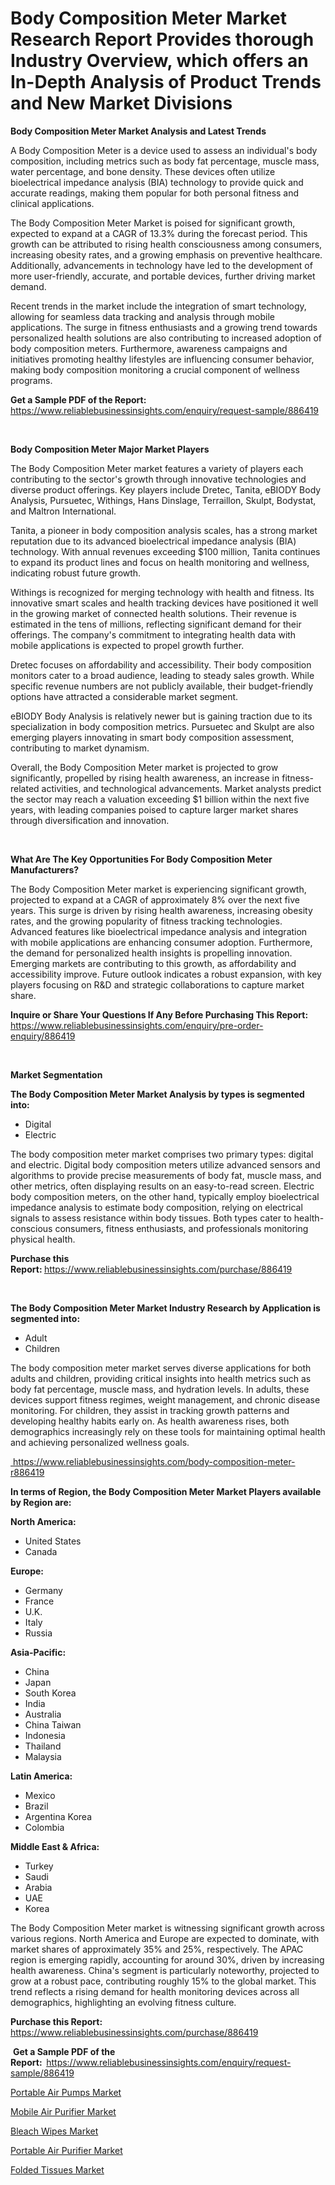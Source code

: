 <p><h1>Body Composition Meter Market Research Report Provides thorough Industry Overview, which offers an In-Depth Analysis of Product Trends and New Market Divisions</h1></p><p><strong>Body Composition Meter Market Analysis and Latest Trends</strong></p>
<p><p>A Body Composition Meter is a device used to assess an individual's body composition, including metrics such as body fat percentage, muscle mass, water percentage, and bone density. These devices often utilize bioelectrical impedance analysis (BIA) technology to provide quick and accurate readings, making them popular for both personal fitness and clinical applications.</p><p>The Body Composition Meter Market is poised for significant growth, expected to expand at a CAGR of 13.3% during the forecast period. This growth can be attributed to rising health consciousness among consumers, increasing obesity rates, and a growing emphasis on preventive healthcare. Additionally, advancements in technology have led to the development of more user-friendly, accurate, and portable devices, further driving market demand.</p><p>Recent trends in the market include the integration of smart technology, allowing for seamless data tracking and analysis through mobile applications. The surge in fitness enthusiasts and a growing trend towards personalized health solutions are also contributing to increased adoption of body composition meters. Furthermore, awareness campaigns and initiatives promoting healthy lifestyles are influencing consumer behavior, making body composition monitoring a crucial component of wellness programs.</p></p>
<p><strong>Get a Sample PDF of the Report:&nbsp;</strong> <a href="https://www.reliablebusinessinsights.com/enquiry/request-sample/886419?utm_campaign=1119&utm_medium=2&utm_source=Github&utm_content=ia&utm_term=05022025&utm_id=body-composition-meter">https://www.reliablebusinessinsights.com/enquiry/request-sample/886419</a></p>
<p>&nbsp;</p>
<p><strong>Body Composition Meter Major Market Players</strong></p>
<p><p>The Body Composition Meter market features a variety of players each contributing to the sector's growth through innovative technologies and diverse product offerings. Key players include Dretec, Tanita, eBIODY Body Analysis, Pursuetec, Withings, Hans Dinslage, Terraillon, Skulpt, Bodystat, and Maltron International.</p><p>Tanita, a pioneer in body composition analysis scales, has a strong market reputation due to its advanced bioelectrical impedance analysis (BIA) technology. With annual revenues exceeding $100 million, Tanita continues to expand its product lines and focus on health monitoring and wellness, indicating robust future growth.</p><p>Withings is recognized for merging technology with health and fitness. Its innovative smart scales and health tracking devices have positioned it well in the growing market of connected health solutions. Their revenue is estimated in the tens of millions, reflecting significant demand for their offerings. The company's commitment to integrating health data with mobile applications is expected to propel growth further.</p><p>Dretec focuses on affordability and accessibility. Their body composition monitors cater to a broad audience, leading to steady sales growth. While specific revenue numbers are not publicly available, their budget-friendly options have attracted a considerable market segment.</p><p>eBIODY Body Analysis is relatively newer but is gaining traction due to its specialization in body composition metrics. Pursuetec and Skulpt are also emerging players innovating in smart body composition assessment, contributing to market dynamism. </p><p>Overall, the Body Composition Meter market is projected to grow significantly, propelled by rising health awareness, an increase in fitness-related activities, and technological advancements. Market analysts predict the sector may reach a valuation exceeding $1 billion within the next five years, with leading companies poised to capture larger market shares through diversification and innovation.</p></p>
<p>&nbsp;</p>
<p><strong>What Are The Key Opportunities For Body Composition Meter Manufacturers?</strong></p>
<p><p>The Body Composition Meter market is experiencing significant growth, projected to expand at a CAGR of approximately 8% over the next five years. This surge is driven by rising health awareness, increasing obesity rates, and the growing popularity of fitness tracking technologies. Advanced features like bioelectrical impedance analysis and integration with mobile applications are enhancing consumer adoption. Furthermore, the demand for personalized health insights is propelling innovation. Emerging markets are contributing to this growth, as affordability and accessibility improve. Future outlook indicates a robust expansion, with key players focusing on R&D and strategic collaborations to capture market share.</p></p>
<p><strong>Inquire or Share Your Questions If Any Before Purchasing This Report:</strong> <a href="https://www.reliablebusinessinsights.com/enquiry/pre-order-enquiry/886419?utm_campaign=1119&utm_medium=2&utm_source=Github&utm_content=ia&utm_term=05022025&utm_id=body-composition-meter">https://www.reliablebusinessinsights.com/enquiry/pre-order-enquiry/886419</a></p>
<p>&nbsp;</p>
<p><strong>Market Segmentation</strong></p>
<p><strong>The Body Composition Meter Market Analysis by types is segmented into:</strong></p>
<p><ul><li>Digital</li><li>Electric</li></ul></p>
<p><p>The body composition meter market comprises two primary types: digital and electric. Digital body composition meters utilize advanced sensors and algorithms to provide precise measurements of body fat, muscle mass, and other metrics, often displaying results on an easy-to-read screen. Electric body composition meters, on the other hand, typically employ bioelectrical impedance analysis to estimate body composition, relying on electrical signals to assess resistance within body tissues. Both types cater to health-conscious consumers, fitness enthusiasts, and professionals monitoring physical health.</p></p>
<p><strong>Purchase this Report:&nbsp;</strong><a href="https://www.reliablebusinessinsights.com/purchase/886419?utm_campaign=1119&utm_medium=2&utm_source=Github&utm_content=ia&utm_term=05022025&utm_id=body-composition-meter">https://www.reliablebusinessinsights.com/purchase/886419</a></p>
<p>&nbsp;</p>
<p><strong>The Body Composition Meter Market Industry Research by Application is segmented into:</strong></p>
<p><ul><li>Adult</li><li>Children</li></ul></p>
<p><p>The body composition meter market serves diverse applications for both adults and children, providing critical insights into health metrics such as body fat percentage, muscle mass, and hydration levels. In adults, these devices support fitness regimes, weight management, and chronic disease monitoring. For children, they assist in tracking growth patterns and developing healthy habits early on. As health awareness rises, both demographics increasingly rely on these tools for maintaining optimal health and achieving personalized wellness goals.</p></p>
<p><a href="https://www.reliablebusinessinsights.com/body-composition-meter-r886419?utm_campaign=1119&utm_medium=2&utm_source=Github&utm_content=ia&utm_term=05022025&utm_id=body-composition-meter">&nbsp;https://www.reliablebusinessinsights.com/body-composition-meter-r886419</a></p>
<p><strong>In terms of Region, the Body Composition Meter Market Players available by Region are:</strong></p>
<p>
    <p> <strong> North America: </strong>
        <ul>
            <li>United States</li>
            <li>Canada</li>
        </ul>
        </p> 
    <p> <strong> Europe: </strong>
        <ul>
            <li>Germany</li>
            <li>France</li>
            <li>U.K.</li>
            <li>Italy</li>
            <li>Russia</li>
        </ul>
        </p> 
    <p> <strong> Asia-Pacific: </strong>
        <ul>
            <li>China</li>
            <li>Japan</li>
            <li>South Korea</li>
            <li>India</li>
            <li>Australia</li>
            <li>China Taiwan</li>
            <li>Indonesia</li>
            <li>Thailand</li>
            <li>Malaysia</li>
        </ul>
        </p> 
    <p> <strong> Latin America: </strong>
        <ul>
            <li>Mexico</li>
            <li>Brazil</li>
            <li>Argentina Korea</li>
            <li>Colombia</li>
        </ul>
        </p> 
    <p> <strong> Middle East & Africa: </strong>
        <ul>
            <li>Turkey</li>
            <li>Saudi</li>
            <li>Arabia</li>
            <li>UAE</li>
            <li>Korea</li>
        </ul>
    </p>
    </p>
<p><p>The Body Composition Meter market is witnessing significant growth across various regions. North America and Europe are expected to dominate, with market shares of approximately 35% and 25%, respectively. The APAC region is emerging rapidly, accounting for around 30%, driven by increasing health awareness. China's segment is particularly noteworthy, projected to grow at a robust pace, contributing roughly 15% to the global market. This trend reflects a rising demand for health monitoring devices across all demographics, highlighting an evolving fitness culture.</p></p>
<p><strong>Purchase this Report: </strong><a href="https://www.reliablebusinessinsights.com/purchase/886419?utm_campaign=1119&utm_medium=2&utm_source=Github&utm_content=ia&utm_term=05022025&utm_id=body-composition-meter">https://www.reliablebusinessinsights.com/purchase/886419</a></p>
<p>&nbsp;<strong>Get a Sample PDF of the Report:&nbsp;&nbsp;</strong><a href="https://www.reliablebusinessinsights.com/enquiry/request-sample/886419?utm_campaign=1119&utm_medium=2&utm_source=Github&utm_content=ia&utm_term=05022025&utm_id=body-composition-meter">https://www.reliablebusinessinsights.com/enquiry/request-sample/886419</a></p>
<p><strong></strong></p>
<p><p><a href="https://github.com/tashipmhuiri/Market-Research-Report-List-1/blob/main/portable-air-pumps-market.md?utm_campaign=1119&utm_medium=2&utm_source=Github&utm_content=ia&utm_term=05022025&utm_id=body-composition-meter">Portable Air Pumps Market</a></p><p><a href="https://github.com/adyawafurber1/Market-Research-Report-List-1/blob/main/mobile-air-purifier-market.md?utm_campaign=1119&utm_medium=2&utm_source=Github&utm_content=ia&utm_term=05022025&utm_id=body-composition-meter">Mobile Air Purifier Market</a></p><p><a href="https://github.com/lynlynyusay/Market-Research-Report-List-1/blob/main/bleach-wipes-market.md?utm_campaign=1119&utm_medium=2&utm_source=Github&utm_content=ia&utm_term=05022025&utm_id=body-composition-meter">Bleach Wipes Market</a></p><p><a href="https://github.com/akrachveslov/Market-Research-Report-List-1/blob/main/portable-air-purifier-market.md?utm_campaign=1119&utm_medium=2&utm_source=Github&utm_content=ia&utm_term=05022025&utm_id=body-composition-meter">Portable Air Purifier Market</a></p><p><a href="https://github.com/balapopepi/Market-Research-Report-List-1/blob/main/folded-tissues-market.md?utm_campaign=1119&utm_medium=2&utm_source=Github&utm_content=ia&utm_term=05022025&utm_id=body-composition-meter">Folded Tissues Market</a></p></p>